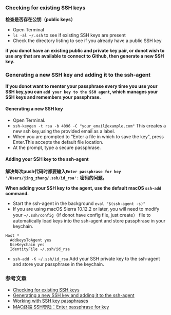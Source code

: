 ### Checking for existing SSH keys
**检查是否存在公钥（public keys）**

- Open Terminal
- `ls -al ~/.ssh` to see if existing SSH keys are present
- Check the directory listing to see if you already have a public SSH key

**if you donot have an existing public and private key pair, or donot wish to use any that are available to connect to Github,
then generate a new SSH key.**

### Generating a new SSH key and adding it to the ssh-agent
**If you donot want to reenter your passphrase every time you use your SSH key,you can `add your key to the SSH agent`,
which manages your SSH keys and remembers your passphrase.**

#### Generating a new SSH key
- Open Terminal.
- `ssh-keygen -t rsa -b 4096 -C "your_email@example.com"` This creates a new ssh key,using the provided email as a label.
- When you are prompted to "Enter a file in which to save the key", press Enter.This accepts the default file location.
- At the prompt, type a secure passphrase.

#### Adding your SSH key to the ssh-agent
**解决每次push代码时都要输入`Enter passphrase for key '/Users/jing_zhang/.ssh/id_rsa':` 密码的问题。**

**When adding your SSH key to the agent, use the default macOS `ssh-add` command.**

- Start the ssh-agent in the background  `eval "$(ssh-agent -s)"` 
- If you are using macOS Sierra 10.12.2 or later, you will need to modify your `~/.ssh/config`（if donot have config file, just create） file to automatically load keys into the ssh-agent and store passphrase in your keychain.
```
Host *
  AddkeysToAgent yes 
  UseKeychain yes
  IdentityFile ~/.ssh/id_rsa
```
- `ssh-add -K ~/.ssh/id_rsa`  Add your SSH private key to the ssh-agent and store your passphrase in the keychain.

 

### 参考文章
- [Checking for existing SSH keys](https://help.github.com/en/articles/checking-for-existing-ssh-keys)
- [Generating a new SSH key and adding it to the ssh-agent](https://help.github.com/en/articles/generating-a-new-ssh-key-and-adding-it-to-the-ssh-agent)
- [Working with SSH key passphrases](https://help.github.com/en/articles/working-with-ssh-key-passphrases)
- [MAC终端 SSH登陆：Enter passphrase for key](https://www.jianshu.com/p/5a5f3867d425)